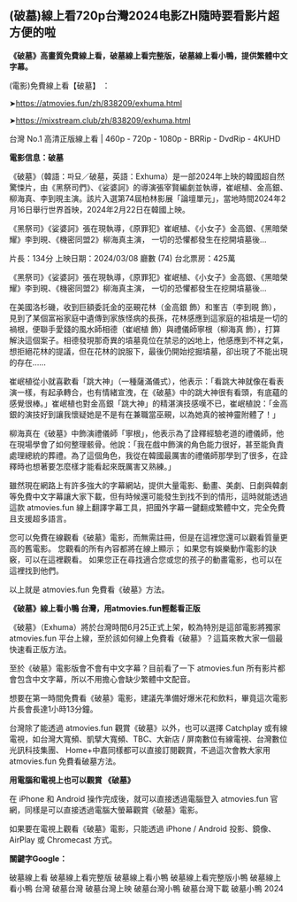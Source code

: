 ## **(破墓)線上看720p台灣2024电影ZH隨時要看影片超方便的啦**


**《破墓》高畫質免費線上看，破墓線上看完整版，破墓線上看小鴨，提供繁體中文字幕。**

(電影)免費線上看【破墓】 ：

➤https://atmovies.fun/zh/838209/exhuma.html

➤https://mixstream.club/zh/838209/exhuma.html

台灣 No.1 高清正版線上看 | 460p - 720p - 1080p - BRRip - DvdRip - 4KUHD


**電影信息：破墓**

《破墓》（韓語：파묘／破墓，英語：Exhuma）是一部2024年上映的韓國超自然驚悚片，由《黑祭司們》、《娑婆訶》的導演張宰賢編劇並執導，崔岷植、金高銀、柳海真、李到晛主演。該片入選第74屆柏林影展「論壇單元」，當地時間2024年2月16日舉行世界首映，2024年2月22日在韓國上映。

《黑祭司》《娑婆訶》張在現執導，《原罪犯》崔岷植、《小女子》金高銀、《黑暗榮耀》李到晛、《機密同盟2》柳海真主演， 一切的恐懼都發生在挖開墳墓後…

片長：134分 上映日期：2024/03/08 廳數 (74) 台北票房：425萬

《黑祭司》《娑婆訶》張在現執導，《原罪犯》崔岷植、《小女子》金高銀、《黑暗榮耀》李到晛、《機密同盟2》柳海真主演， 一切的恐懼都發生在挖開墳墓後…

在美國洛杉磯，收到巨額委託金的巫覡花林（金高銀 飾）和峯吉（李到晛 飾），見到了某個富裕家庭中遺傳到家族怪病的長孫，花林感應到這家庭的祖墳是一切的禍根，便聯手愛錢的風水師相德（崔岷植 飾）與禮儀師寧根（柳海真 飾），打算解決這個案子。相德發現那奇異的墳墓竟位在禁忌的凶地上，他感應到不祥之氣，想拒絕花林的提議，但在花林的說服下，最後仍開始挖掘墳墓，卻出現了不能出現的存在……

崔岷植從小就喜歡看「跳大神」（一種薩滿儀式），他表示：「看跳大神就像在看表演一樣，有起承轉合，也有情緒宣洩，在《破墓》中的跳大神很有看頭，有底蘊的感覺很棒。」崔岷植也對金高銀「跳大神」的精湛演技感嘆不已，崔岷植說：「金高銀的演技好到讓我懷疑她是不是有在兼職當巫覡，以為她真的被神靈附體了！」

柳海真在《破墓》中飾演禮儀師「寧根」，他表示為了詮釋經驗老道的禮儀師，他在現場學會了如何整理骸骨。他說：「我在戲中飾演的角色能力很好，甚至能負責處理總統的葬禮。為了這個角色，我從在韓國最厲害的禮儀師那學到了很多，在詮釋時也想著要怎麼樣才能看起來既厲害又熟練。」

雖然現在網路上有許多強大的字幕網站，提供大量電影、動畫、美劇、日劇與韓劇等免費中文字幕讓大家下載，但有時候還可能發生到找不到的情形，這時就能透過這款 atmovies.fun 線上翻譯字幕工具，把國外字幕一鍵翻成繁體中文，完全免費且支援超多語言。

您可以免費在線觀看《破墓》電影，而無需註冊，但是在這裡您還可以觀看質量更高的舊電影。 您觀看的所有內容都將在線上顯示； 如果您有娛樂動作電影的訣竅，可以在這裡觀看。 如果您正在尋找適合您或您的孩子的動畫電影，也可以在這裡找到他們。

以上就是 atmovies.fun 免費看《破墓》方法。

**《破墓》線上看小鴨 台灣，用atmovies.fun輕鬆看正版**

《破墓》（Exhuma）將於台灣時間6月25正式上架，較為特別是這部電影將獨家atmovies.fun 平台上線，至於該如何線上免費看《破墓》？這篇來教大家一個最快速看正版方法。

至於《破墓》電影版會不會有中文字幕？目前看了一下 atmovies.fun 所有影片都會包含中文字幕，所以不用擔心會缺少繁體中文配音。

想要在第一時間免費看《破墓》電影，建議先準備好爆米花和飲料，畢竟這次電影片長會長達1小時13分鐘。  

台灣除了能透過 atmovies.fun 觀賞《破墓》以外，也可以選擇 Catchplay 或有線電視，如台灣大寬頻、凱擘大寬頻、TBC、大新店 / 屏南數位有線電視、台灣數位光訊科技集團、 Home+中嘉同樣都可以直接訂閱觀賞，不過這次會教大家用 atmovies.fun 免費看破墓方法。

**用電腦和電視上也可以觀賞 《破墓》**

在 iPhone 和 Android 操作完成後，就可以直接透過電腦登入 atmovies.fun 官網，同樣是可以直接透過電腦大螢幕觀賞《破墓》電影。

如果要在電視上觀看《破墓》電影，只能透過 iPhone / Android 投影、鏡像、AirPlay 或 Chromecast 方式。


**關鍵字Google：**

破墓線上看
破墓線上看完整版
破墓線上看小鴨
破墓線上看完整版小鴨
破墓線上看小鴨 台灣
破墓台灣
破墓台灣上映
破墓台灣小鴨
破墓台灣下載
破墓小鴨 2024
